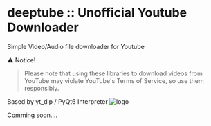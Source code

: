 # deeptube :: Unofficial Youtube Downloader
Simple Video/Audio file downloader for Youtube

⚠ Notice!
> Please note that using these libraries to download videos from YouTube may violate YouTube's Terms of Service, so use them responsibly.

Based by yt_dlp / PyQt6 Interpreter
![logo](https://github.com/59rice/Deeptube/assets/101755125/0699285f-b01b-45da-9e13-a57f54381e3f)


Comming soon....
